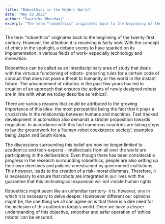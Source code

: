 ```yaml
---
title: "Roboethics in the Modern World"
date: "May 30 2022"
author: "Swarnika Bhardwaj"
excerpt: "The term “roboethics” originates back to the beginning of the twenty-first century. However, the attention it is receiving is fairly new. With the concept of ethics in the spotlight, a debate seems to have sparked on its implementation in various fields of work- especially technology and innovation."
---
```


The term “roboethics” originates back to the beginning of the twenty-first century. However, the attention it is receiving is fairly new. With the concept of ethics in the spotlight, a debate seems to have sparked on its implementation in various fields of work- especially technology and innovation.

Roboethics can be called as an interdisciplinary area of study that deals with the virtuous functioning of robots- preparing rules for a certain code of conduct that does not pose a threat to humanity or the world in the distant future. The advancement of robotics in the past few years has led to creation of an approach that ensures the actions of newly designed robots are in line with what we today describe as ‘ethical’.

There are various reasons that could be attributed to the growing importance of this idea- the most perceptible being the fact that it plays a crucial role in the relationship between humans and machines. Fast tracked development in automation also demands a stricter proposition towards regulation. In accordance with this fact numerous countries are taking steps to lay the groundwork for a ‘human-robot coexistence society’, examples being Japan and South Korea.

The discussions surrounding this belief are now no longer limited to academics and tech-experts - intellectuals from all over the world are participating in the deliberation. Even though there has been considerable progress in the research surrounding roboethics, people are also setting up their own directives and policies unrestrained by government institutions. This however, leads to the creation of a risk- moral dilemmas. Therefore, it is necessary to ensure that robots are integrated in our lives with the guarantee that this technological expansion will not violate human rights.

Roboethics might seem like an unfamiliar territory- it is, however, one in which it is necessary to delve deeper. Howsoever different our opinions might be, the one thing we all can agree on is that there is a dire need for the inclusion of this outlook in today’s world. Once we have a clearer understanding of this objective, smoother and safer operation of ‘ethical robots’ can be ensured.
